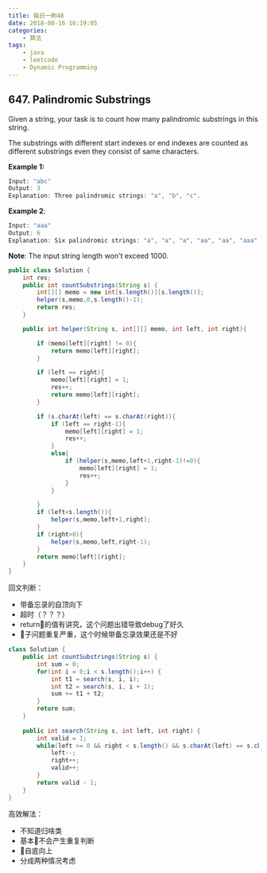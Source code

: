 ```yaml
---
title: 每日一刷48
date: 2018-08-16 16:19:05
categories: 
    - 算法
tags:
    - java
    - leetcode
    - Dynamic Programming
---
```

## 647. Palindromic Substrings

Given a string, your task is to count how many palindromic substrings in this string.

The substrings with different start indexes or end indexes are counted as different substrings even they consist of same characters.

**Example 1:**
```js
Input: "abc"
Output: 3
Explanation: Three palindromic strings: "a", "b", "c".
```
**Example 2**:
```js
Input: "aaa"
Output: 6
Explanation: Six palindromic strings: "a", "a", "a", "aa", "aa", "aaa".
```
**Note**:
The input string length won't exceed 1000.

```java
public class Solution {
    int res;
    public int countSubstrings(String s) {
        int[][] memo = new int[s.length()][s.length()];
        helper(s,memo,0,s.length()-1);
        return res;
    }

    public int helper(String s, int[][] memo, int left, int right){

        if (memo[left][right] != 0){
            return memo[left][right];
        }

        if (left == right){
            memo[left][right] = 1;
            res++;
            return memo[left][right];
        }

        if (s.charAt(left) == s.charAt(right)){
            if (left == right-1){
                memo[left][right] = 1;
                res++;
            }
            else{
                if (helper(s,memo,left+1,right-1)!=0){
                    memo[left][right] = 1;
                    res++;
                }
            }

        }
        if (left<s.length()){
            helper(s,memo,left+1,right);
        }
        if (right>0){
            helper(s,memo,left,right-1);
        }
        return memo[left][right];
    }
}
```
回文判断：
- 带备忘录的自顶向下
- 超时（？？？）
- return的值有讲究，这个问题出错导致debug了好久
- 子问题重复严重，这个时候带备忘录效果还是不好

```java
class Solution {
    public int countSubstrings(String s) {
        int sum = 0;
        for(int i = 0;i < s.length();i++) {
            int t1 = search(s, i, i);
            int t2 = search(s, i, i + 1);
            sum += t1 + t2;
        }      
        return sum;
    }
    
    public int search(String s, int left, int right) {
        int valid = 1;
        while(left >= 0 && right < s.length() && s.charAt(left) == s.charAt(right)) {
            left--;
            right++;
            valid++;
        }
        return valid - 1;
    }
}
```
高效解法：
- 不知道归啥类
- 基本不会产生重复判断
- 自底向上
- 分成两种情况考虑
